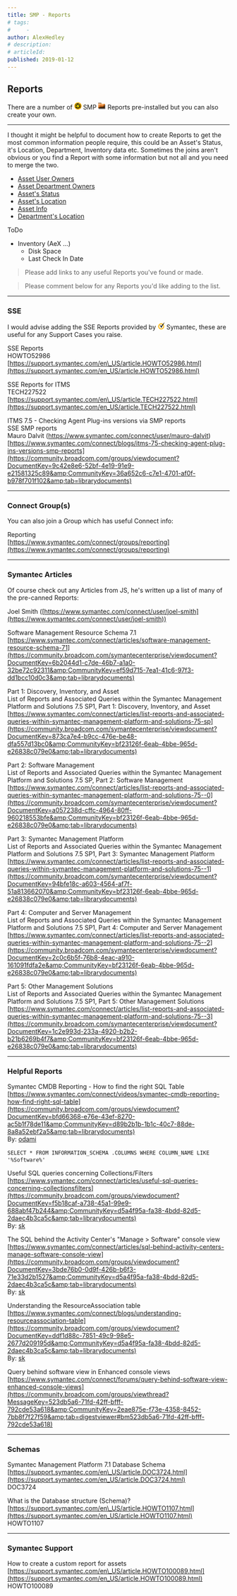 ```yaml
---
title: SMP - Reports
# tags:
#     - 
author: AlexHedley
# description: 
# articleId: 
published: 2019-01-12
---
```


## Reports
  
There are a number of ![SMP](images\smp.png) SMP ![Reports](images\ReportsFolder.png) Reports pre-installed but you can also create your own.
  
---
  
I thought it might be helpful to document how to create Reports to get the most common information people require, this could be an Asset's Status, it's Location, Department, Inventory data etc. Sometimes the joins aren't obvious or you find a Report with some information but not all and you need to merge the two.
  
- [Asset User Owners](https://community.broadcom.com/symantecenterprise/viewdocument?DocumentKey=2fd7062e-c4ea-4218-9f2b-8432c7d4a197&amp;CommunityKey=206bac34-051d-4ea1-b726-4ea8778c1986&amp;tab=librarydocuments)
- [Asset Department Owners](https://community.broadcom.com/symantecenterprise/viewdocument?DocumentKey=d211974a-4488-42a8-87eb-46d7e33a4902&amp;CommunityKey=206bac34-051d-4ea1-b726-4ea8778c1986&amp;tab=librarydocuments)
- [Asset's Status](https://community.broadcom.com/symantecenterprise/viewdocument?DocumentKey=080d8d03-44cf-4155-aa50-be3a5972ba34&amp;CommunityKey=206bac34-051d-4ea1-b726-4ea8778c1986&amp;tab=librarydocuments)
- [Asset's Location](https://community.broadcom.com/symantecenterprise/viewdocument?DocumentKey=4c38ad49-1705-4729-a4d6-3bc20fc50c7b&amp;CommunityKey=206bac34-051d-4ea1-b726-4ea8778c1986&amp;tab=librarydocuments)
- [Asset Info](https://www.symantec.com/connect/articles/smp-reports-asset-info)
- [Department's Location](https://community.broadcom.com/symantecenterprise/viewdocument?DocumentKey=415ef9bf-0236-4dc0-b544-3e7848ab7bdc&amp;CommunityKey=206bac34-051d-4ea1-b726-4ea8778c1986&amp;tab=librarydocuments)

ToDo

- Inventory (AeX ...)
    - Disk Space
    - Last Check In Date

> Please add links to any useful Reports you've found or made.

> Please comment below for any Reports you'd like adding to the list.

---
  
### SSE
  
I would advise adding the SSE Reports provided by ![Symantec](images\Symantec.png) Symantec, these are useful for any Support Cases you raise.
  
SSE Reports  
HOWTO52986  
[https://support.symantec.com/en\_US/article.HOWTO52986.html](https://support.symantec.com/en_US/article.HOWTO52986.html)
  
SSE Reports for ITMS  
TECH227522  
[https://support.symantec.com/en\_US/article.TECH227522.html](https://support.symantec.com/en_US/article.TECH227522.html)
  
ITMS 7.5 - Checking Agent Plug-ins versions via SMP reports  
SSE SMP reports  
Mauro Dalvit (https://www.symantec.com/connect/user/mauro-dalvit)  
[https://www.symantec.com/connect/blogs/itms-75-checking-agent-plug-ins-versions-smp-reports](https://community.broadcom.com/groups/viewdocument?DocumentKey=9c42e8e6-52bf-4e19-91e9-e21581325c89&amp;CommunityKey=36a652c6-c7e1-4701-af0f-b978f701f102&amp;tab=librarydocuments)
  
---
  
### Connect Group(s)
  
You can also join a Group which has useful Connect info:
  
Reporting  
[https://www.symantec.com/connect/groups/reporting](https://www.symantec.com/connect/groups/reporting)
  
---
  
### Symantec Articles
  
Of course check out any Articles from JS, he's written up a list of many of the pre-canned Reports:
  
Joel Smith ([https://www.symantec.com/connect/user/joel-smith](https://www.symantec.com/connect/user/joel-smith))
  
Software Management Resource Schema 7.1  
[https://www.symantec.com/connect/articles/software-management-resource-schema-71](https://community.broadcom.com/symantecenterprise/viewdocument?DocumentKey=6b2044d1-c7de-46b7-a1a0-32be72c92311&amp;CommunityKey=ef59d715-7ea1-41c6-97f3-dd1bcc10d0c3&amp;tab=librarydocuments)
  
Part 1: Discovery, Inventory, and Asset  
List of Reports and Associated Queries within the Symantec Management Platform and Solutions 7.5 SP1, Part 1: Discovery, Inventory, and Asset  
[https://www.symantec.com/connect/articles/list-reports-and-associated-queries-within-symantec-management-platform-and-solutions-75-sp](https://community.broadcom.com/symantecenterprise/viewdocument?DocumentKey=873ca7e4-b9cc-476e-be48-dfa557d13bc0&amp;CommunityKey=bf23126f-6eab-4bbe-965d-e26838c079e0&amp;tab=librarydocuments)
  
Part 2: Software Management  
List of Reports and Associated Queries within the Symantec Management Platform and Solutions 7.5 SP, Part 2: Software Management  
[https://www.symantec.com/connect/articles/list-reports-and-associated-queries-within-symantec-management-platform-and-solutions-75--0](https://community.broadcom.com/symantecenterprise/viewdocument?DocumentKey=a057238d-cffc-4964-80ff-960218553bfe&amp;CommunityKey=bf23126f-6eab-4bbe-965d-e26838c079e0&amp;tab=librarydocuments)
  
Part 3: Symantec Management Platform  
List of Reports and Associated Queries within the Symantec Management Platform and Solutions 7.5 SP1, Part 3: Symantec Management Platform  
[https://www.symantec.com/connect/articles/list-reports-and-associated-queries-within-symantec-management-platform-and-solutions-75--1](https://community.broadcom.com/symantecenterprise/viewdocument?DocumentKey=94bfe18c-a603-4564-af7f-51a813662070&amp;CommunityKey=bf23126f-6eab-4bbe-965d-e26838c079e0&amp;tab=librarydocuments)
  
Part 4: Computer and Server Management  
List of Reports and Associated Queries within the Symantec Management Platform and Solutions 7.5 SP1, Part 4: Computer and Server Management  
[https://www.symantec.com/connect/articles/list-reports-and-associated-queries-within-symantec-management-platform-and-solutions-75--2](https://community.broadcom.com/symantecenterprise/viewdocument?DocumentKey=2c0c6b5f-76b8-4eac-a910-161091fdfa2e&amp;CommunityKey=bf23126f-6eab-4bbe-965d-e26838c079e0&amp;tab=librarydocuments)
  
Part 5: Other Management Solutions  
List of Reports and Associated Queries within the Symantec Management Platform and Solutions 7.5 SP1, Part 5: Other Management Solutions  
[https://www.symantec.com/connect/articles/list-reports-and-associated-queries-within-symantec-management-platform-and-solutions-75--3](https://community.broadcom.com/symantecenterprise/viewdocument?DocumentKey=1c2e993d-233a-4920-b2b2-b21b6269b4f7&amp;CommunityKey=bf23126f-6eab-4bbe-965d-e26838c079e0&amp;tab=librarydocuments)
  
---
  
### Helpful Reports
  
Symantec CMDB Reporting - How to find the right SQL Table  
[https://www.symantec.com/connect/videos/symantec-cmdb-reporting-how-find-right-sql-table](https://community.broadcom.com/groups/viewdocument?DocumentKey=bfd66368-e76e-43ef-8270-ac5b1f78de11&amp;CommunityKey=d89b2b1b-1b1c-40c7-88de-8a8a52ebf2a5&amp;tab=librarydocuments)  
By: [odami](https://www.symantec.com/connect/user/odami)

    SELECT * FROM INFORMATION_SCHEMA .COLUMNS WHERE COLUMN_NAME LIKE '%Software%'

Useful SQL queries concerning Collections/Filters  
[https://www.symantec.com/connect/articles/useful-sql-queries-concerning-collectionsfilters](https://community.broadcom.com/groups/viewdocument?DocumentKey=f5b18caf-a738-45a1-99e9-688abf47b244&amp;CommunityKey=d5a4f95a-fa38-4bdd-82d5-2daec4b3ca5c&amp;tab=librarydocuments)  
By: [sk](https://www.symantec.com/connect/user/sk)
  
The SQL behind the Activity Center's "Manage &gt; Software" console view  
[https://www.symantec.com/connect/articles/sql-behind-activity-centers-manage-software-console-view](https://community.broadcom.com/groups/viewdocument?DocumentKey=3bde76b0-0d9f-426b-b6f3-71e33d2b1527&amp;CommunityKey=d5a4f95a-fa38-4bdd-82d5-2daec4b3ca5c&amp;tab=librarydocuments)  
By: [sk](https://www.symantec.com/connect/user/sk)
  
Understanding the ResourceAssociation table  
[https://www.symantec.com/connect/blogs/understanding-resourceassociation-table](https://community.broadcom.com/groups/viewdocument?DocumentKey=ddf1d88c-7851-49c9-98e5-2677d209195d&amp;CommunityKey=d5a4f95a-fa38-4bdd-82d5-2daec4b3ca5c&amp;tab=librarydocuments)  
By: [sk](https://www.symantec.com/connect/user/sk)
  
Query behind software view in Enhanced console views  
[https://www.symantec.com/connect/forums/query-behind-software-view-enhanced-console-views](https://community.broadcom.com/groups/viewthread?MessageKey=523db5a6-71fd-42ff-bfff-792cde53a618&amp;CommunityKey=2eae875e-f73e-4358-8452-7bb8f7f27f59&amp;tab=digestviewer#bm523db5a6-71fd-42ff-bfff-792cde53a618)
  
---
  
### Schemas
  
Symantec Management Platform 7.1 Database Schema  
[https://support.symantec.com/en\_US/article.DOC3724.html](https://support.symantec.com/en_US/article.DOC3724.html)  
DOC3724
  
What is the Database structure (Schema)?  
[https://support.symantec.com/en\_US/article.HOWTO1107.html](https://support.symantec.com/en_US/article.HOWTO1107.html)  
HOWTO1107
  
---
  
### Symantec Support
  
How to create a custom report for assets  
[https://support.symantec.com/en\_US/article.HOWTO100089.html](https://support.symantec.com/en_US/article.HOWTO100089.html)  
HOWTO100089
